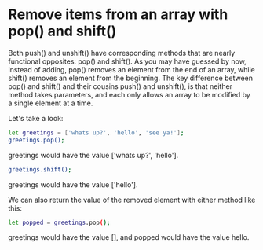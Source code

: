# Remove items from an array with pop() and shift()

Both push() and unshift() have corresponding methods that are nearly functional opposites: pop() and shift(). As you may have guessed by now, instead of adding, pop() removes an element from the end of an array, while shift() removes an element from the beginning. The key difference between pop() and shift() and their cousins push() and unshift(), is that neither method takes parameters, and each only allows an array to be modified by a single element at a time.

Let's take a look:

```sh
let greetings = ['whats up?', 'hello', 'see ya!'];
greetings.pop();
```
greetings would have the value ['whats up?', 'hello'].

```sh
greetings.shift();
```
greetings would have the value ['hello'].

We can also return the value of the removed element with either method like this:

```sh
let popped = greetings.pop();
```
greetings would have the value [], and popped would have the value hello.